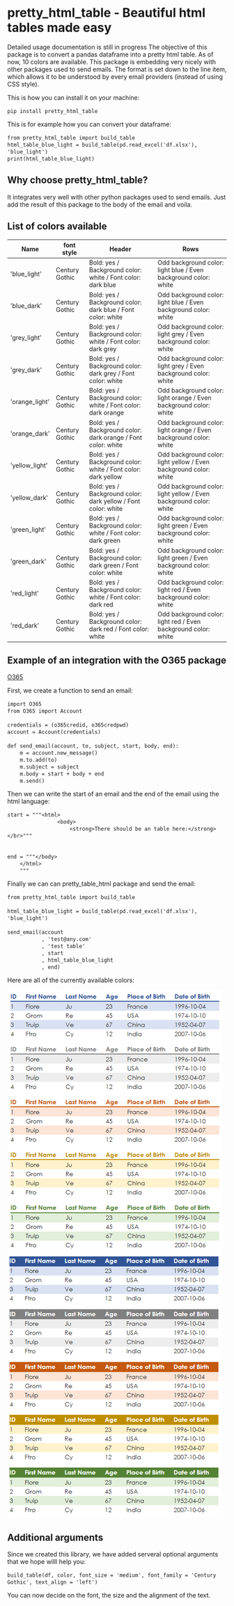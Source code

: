 # pretty_html_table - Beautiful html tables made easy
Detailed usage documentation is still in progress
The objective of this package is to convert a pandas dataframe into a pretty html table.
As of now, 10 colors are available. This package is embedding very nicely with other packages used to send emails.
The format is set down to the line item, which allows it to be understood by every email providers (instead of using CSS style).

This is how you can install it on your machine:

```
pip install pretty_html_table
```

This is for example how you can convert your dataframe:

```
from pretty_html_table import build_table
html_table_blue_light = build_table(pd.read_excel('df.xlsx'), 'blue_light')
print(html_table_blue_light)
```

## Why choose pretty_html_table?
It integrates very well with other python packages used to send emails. Just add the result of this package to the body of the email and voila.


## List of colors available

| Name          | font style     | Header                                                        | Rows                                                              |
|---------------|----------------|---------------------------------------------------------------|-------------------------------------------------------------------|
| 'blue_light'  | Century Gothic | Bold: yes / Background color: white / Font color: dark blue   | Odd background color: light blue / Even background color: white   |
| 'blue_dark'    | Century Gothic | Bold: yes / Background color: dark blue / Font color: white   | Odd background color: light blue / Even background color: white   |
| 'grey_light'   | Century Gothic | Bold: yes / Background color: white / Font color: dark grey   | Odd background color: light grey / Even background color: white   |
| 'grey_dark'    | Century Gothic | Bold: yes / Background color: dark grey / Font color: white   | Odd background color: light grey / Even background color: white   |
| 'orange_light' | Century Gothic | Bold: yes / Background color: white / Font color: dark orange | Odd background color: light orange / Even background color: white |
| 'orange_dark'  | Century Gothic | Bold: yes / Background color: dark orange / Font color: white | Odd background color: light orange / Even background color: white |
| 'yellow_light' | Century Gothic | Bold: yes / Background color: white / Font color: dark yellow | Odd background color: light yellow / Even background color: white |
| 'yellow_dark'  | Century Gothic | Bold: yes / Background color: dark yellow / Font color: white | Odd background color: light yellow / Even background color: white |
| 'green_light'  | Century Gothic | Bold: yes / Background color: white / Font color: dark green  | Odd background color: light green / Even background color: white  |
| 'green_dark'   | Century Gothic | Bold: yes / Background color: dark green / Font color: white  | Odd background color: light green / Even background color: white  |
| 'red_light'  | Century Gothic | Bold: yes / Background color: white / Font color: dark red | Odd background color: light red / Even background color: white  |
| 'red_dark'   | Century Gothic | Bold: yes / Background color: dark red / Font color: white  | Odd background color: light red / Even background color: white  |


## Example of an integration with the O365 package
[O365](https://pypi.org/project/O365/)

First, we create a function to send an email:

```
import O365
from O365 import Account

credentials = (o365credid, o365credpwd)
account = Account(credentials)

def send_email(account, to, subject, start, body, end):
    m = account.new_message()
    m.to.add(to)
    m.subject = subject
    m.body = start + body + end
    m.send()
```

Then we can write the start of an email and the end of the email using the html language:

```
start = """<html>
                <body>
                    <strong>There should be an table here:</strong></br>"""


end = """</body>
    </html>
    """
```

Finally we can can pretty_table_html package and send the email:

```
from pretty_html_table import build_table

html_table_blue_light = build_table(pd.read_excel('df.xlsx'), 'blue_light')

send_email(account
           , 'test@any.com'
           , 'test table'
           , start
           , html_table_blue_light
           , end)
```

Here are all of the currently available colors: 

![Light](image/1.PNG)
![Dark](image/2.PNG)

## Additional arguments
Since we created this library, we have added serveral optional arguments that we hope willl help you:

```
build_table(df, color, font_size = 'medium', font_family = 'Century Gothic', text_align = 'left')
```

You can now decide on the font, the size and the alignment of the text.